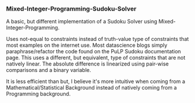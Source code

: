 ### Mixed-Integer-Programming-Sudoku-Solver

A basic, but different implementation of a Sudoku Solver using Mixed-Integer-Programming.

Uses not-equal to constraints instead of truth-value type of constraints that most examples on the internet use. Most datascience blogs simply paraphrase/refactor the code found on the
PuLP Sudoku documentation page. This uses a different, but equivalent, type of constraints that are not natively linear. The absolute difference is linearized using pair-wise
comparisons and a binary variable. 

It is less efficient than but, I believe it's more intuitive when coming from a Mathematical/Statistical Background instead of natively coming from a Programming background.
